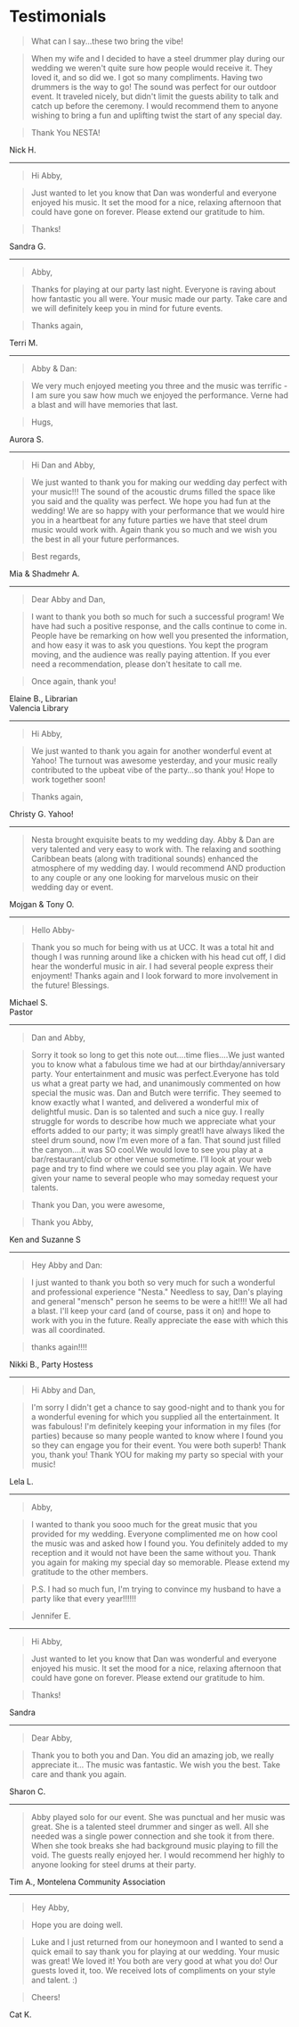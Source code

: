 
# Testimonials

> What can I say...these two bring the vibe! 

> When my wife and I decided to have a steel drummer play during our wedding we weren't quite sure how people would receive it. They loved it, and so did we. I got so many compliments. Having two drummers is the way to go! The sound was perfect for our outdoor event. It traveled nicely, but didn't limit the guests ability to talk and catch up before the ceremony. I would recommend them to anyone wishing to bring a fun and uplifting twist the start of any special day. 

> Thank You NESTA! 

Nick H.

---

> Hi Abby, 

> Just wanted to let you know that Dan was wonderful and everyone enjoyed his music. It set the mood for a nice, relaxing afternoon that could have gone on forever. Please extend our gratitude to him. 

> Thanks!

Sandra G. 

---

> Abby, 

> Thanks for playing at our party last night. Everyone is raving about how fantastic you all were. Your music made our party. Take care and we will definitely keep you in mind for future events. 

> Thanks again, 

Terri M. 

---

> Abby & Dan: 

> We very much enjoyed meeting you three and the music was terrific - I am sure you saw how much we enjoyed the performance. Verne had a blast and will have memories that last. 

> Hugs,

Aurora S. 

---

> Hi Dan and Abby, 

> We just wanted to thank you for making our wedding day perfect with your music!!! The sound of the acoustic drums filled the space like you said and the quality was perfect. We hope you had fun at the wedding! We are so happy with your performance that we would hire you in a heartbeat for any future parties we have that steel drum music would work with. Again thank you so much and we wish you the best in all your future performances.

> Best regards, 

Mia & Shadmehr A. 

---

> Dear Abby and Dan,

> I want to thank you both so much for such a successful program! We have had such a positive response, and the calls continue to come in. People have be remarking on how well you presented the information, and how easy it was to ask you questions. You kept the program moving, and the audience was really paying attention. If you ever need a recommendation, please don't hesitate to call me.

> Once again, thank you! 

Elaine B., Librarian   
Valencia Library 

---

> Hi Abby, 

> We just wanted to thank you again for another wonderful event at Yahoo! The turnout was awesome yesterday, and your music really contributed to the upbeat vibe of the party…so thank you! Hope to work together soon! 

> Thanks again, 

Christy G.
Yahoo! 

---

> Nesta brought exquisite beats to my wedding day. Abby & Dan are very talented and very easy to work with. The relaxing and soothing Caribbean beats (along with traditional sounds) enhanced the atmosphere of my wedding day. I would recommend AND production to any couple or any one looking for marvelous music on their wedding day or event. 

Mojgan & Tony O. 

---

> Hello Abby- 

> Thank you so much for being with us at UCC. It was a total hit and though I was running around like a chicken with his head cut off, I did hear the wonderful music in air. I had several people express their enjoyment! Thanks again and I look forward to more involvement in the future! Blessings. 

Michael S.   
Pastor 

---

> Dan and Abby, 

> Sorry it took so long to get this note out….time flies….We just wanted you to know what a fabulous time we had at our birthday/anniversary party. Your entertainment and music was perfect.Everyone has told us what a great party we had, and unanimously commented on how special the music was. Dan and Butch were terrific. They seemed to know exactly what I wanted, and delivered a wonderful mix of delightful music. Dan is so talented and such a nice guy. I really struggle for words to describe how much we appreciate what your efforts added to our party; it was simply great!I have always liked the steel drum sound, now I’m even more of a fan. That sound just filled the canyon….it was SO cool.We would love to see you play at a bar/restaurant/club or other venue sometime. I’ll look at your web page and try to find where we could see you play again. We have given your name to several people who may someday request your talents.

> Thank you Dan, you were awesome,

> Thank you Abby,

Ken and Suzanne S 

---

> Hey Abby and Dan: 

> I just wanted to thank you both so very much for such a wonderful and professional experience "Nesta." Needless to say, Dan's playing and general "mensch" person he seems to be were a hit!!!! We all had a blast. I'll keep your card (and of course, pass it on) and hope to work with you in the future. Really appreciate the ease with which this was all coordinated.

> thanks again!!!! 

Nikki B., Party Hostess 

---

> Hi Abby and Dan,

> I'm sorry I didn't get a chance to say good-night and to thank you for a wonderful evening for which you supplied all the entertainment. It was fabulous! I'm definitely keeping your information in my files (for parties) because so many people wanted to know where I found you so they can engage you for their event. You were both superb! Thank you, thank you! Thank YOU for making my party so special with your music!

Lela L. 

---

> Abby, 

> I wanted to thank you sooo much for the great music that you provided for my wedding. Everyone complimented me on how cool the music was and asked how I found you. You definitely added to my reception and it would not have been the same without you. Thank you again for making my special day so memorable. Please extend my gratitude to the other members. 

> P.S. I had so much fun, I'm trying to convince my husband to have a party like that every year!!!!!! 

> Jennifer E. 

---

> Hi Abby,

> Just wanted to let you know that Dan was wonderful and everyone enjoyed his music. It set the mood for a nice, relaxing afternoon that could have gone on forever. Please extend our gratitude to him.

> Thanks!

Sandra 

---

> Dear Abby, 

> Thank you to both you and Dan. You did an amazing job, we really appreciate it... The music was fantastic. We wish you the best. Take care and thank you again. 

Sharon C. 

---

> Abby played solo for our event. She was punctual and her music was great. She is a talented steel drummer and singer as well. All she needed was a single power connection and she took it from there. When she took breaks she had background music playing to fill the void. The guests really enjoyed her. I would recommend her highly to anyone looking for steel drums at their party. 

Tim A., Montelena Community Association 

---

> Hey Abby, 

> Hope you are doing well. 

> Luke and I just returned from our honeymoon and I wanted to send a quick email to say thank you for playing at our wedding. Your music was great! We loved it! You both are very good at what you do! Our guests loved it, too. We received lots of compliments on your style and talent. :) 

> Cheers! 

Cat K.


